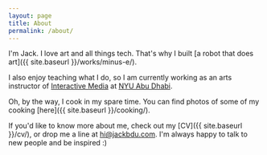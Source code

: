 ```yaml
---
layout: page
title: About
permalink: /about/
---
```


I'm Jack. I love art and all things tech. That's why I built [a robot that does art]({{ site.baseurl }}/works/minus-e/).

I also enjoy teaching what I do, so I am currently working as an arts instructor of [Interactive Media](https://nyuad.nyu.edu/en/academics/divisions/arts-and-humanities/academic-programs/interactive-media.html) at [NYU Abu Dhabi](https://nyuad.nyu.edu/en/).

Oh, by the way, I cook in my spare time. You can find photos of some of my cooking [here]({{ site.baseurl }}/cooking/).

If you'd like to know more about me, check out my [CV]({{ site.baseurl }}/cv/), or drop me a line at [hi@jackbdu.com](mailto:hi@jackbdu.com). I'm always happy to talk to new people and be inspired :)
